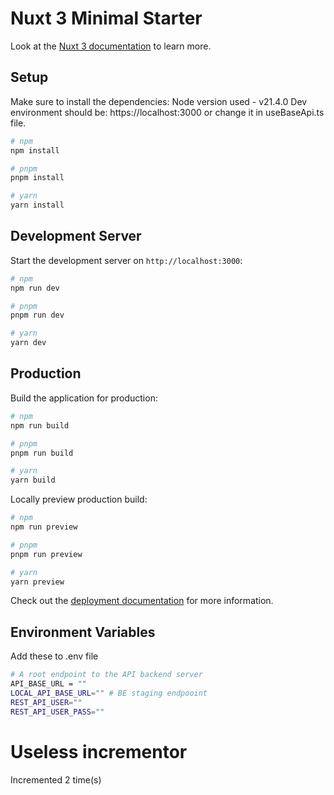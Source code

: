 # Nuxt 3 Minimal Starter

Look at the [Nuxt 3 documentation](https://nuxt.com/docs/getting-started/introduction) to learn more.

## Setup

Make sure to install the dependencies:
Node version used - v21.4.0
Dev environment should be: https://localhost:3000 or change it in useBaseApi.ts file.

```bash
# npm
npm install

# pnpm
pnpm install

# yarn
yarn install
```

## Development Server

Start the development server on `http://localhost:3000`:

```bash
# npm
npm run dev

# pnpm
pnpm run dev

# yarn
yarn dev
```

## Production

Build the application for production:

```bash
# npm
npm run build

# pnpm
pnpm run build

# yarn
yarn build
```

Locally preview production build:

```bash
# npm
npm run preview

# pnpm
pnpm run preview

# yarn
yarn preview
```

Check out the [deployment documentation](https://nuxt.com/docs/getting-started/deployment) for more information.

## Environment Variables

Add these to .env file

```bash
# A root endpoint to the API backend server
API_BASE_URL = ""
LOCAL_API_BASE_URL="" # BE staging endpooint
REST_API_USER=""
REST_API_USER_PASS=""
```

# Useless incrementor

Incremented 2 time(s)
